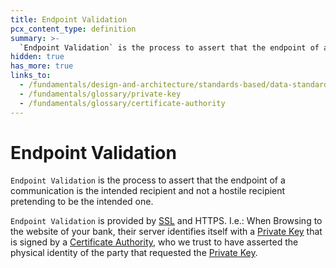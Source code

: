 ```yaml
---
title: Endpoint Validation
pcx_content_type: definition
summary: >-
  `Endpoint Validation` is the process to assert that the endpoint of a communication is the intended recipient and not a hostile recipient pretending to be the intended one.
hidden: true
has_more: true
links_to:
  - /fundamentals/design-and-architecture/standards-based/data-standards/ssl
  - /fundamentals/glossary/private-key
  - /fundamentals/glossary/certificate-authority
---
```


# Endpoint Validation

`Endpoint Validation` is the process to assert that the endpoint of a communication is the intended recipient and not a hostile recipient pretending to be the intended one.

`Endpoint Validation` is provided by [SSL](/fundamentals/design-and-architecture/standards-based/data-standards/ssl) and HTTPS. I.e.: When Browsing to the website of your bank, their server identifies itself with a [Private Key](/fundamentals/glossary/private-key) that is signed by a [Certificate Authority](/fundamentals/glossary/certificate-authority), who we trust to have asserted the physical identity of the party that requested the [Private Key](/fundamentals/glossary/private-key).

